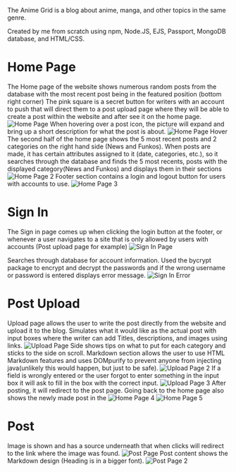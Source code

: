 The Anime Grid is a blog about anime, manga, and other topics in the same genre.

Created by me from scratch using npm, Node.JS, EJS, Passport, MongoDB database, and HTML/CSS.

<h1>Home Page</h1>
The Home page of the website shows numerous random posts from the database with the most recent post being in the featured position (bottom right corner)
The pink square is a secret button for writers with an account to push that will direct them to a post upload page where they will be able to create a post within the website and after see it on the home page.
<picture>
  <img alt="Home Page" src="https://github.com/JustinTaebel/TheAnimeGrid/assets/83143731/e680be05-b8db-4e26-8907-06fe6560b620">
</picture>
When hovering over a post icon, the picture will expand and bring up a short description for what the post is about.
<picture>
  <img alt="Home Page Hover" src="https://github.com/JustinTaebel/TheAnimeGrid/assets/83143731/89ddc370-1b4c-4e78-8e27-dee0d2d0941c">
</picture>
The second half of the home page shows the 5 most recent posts and 2 categories on the right hand side (News and Funkos). When posts are made, it has certain attributes assigned to it (date, categories, etc.), so it searches through the database and finds the 5 most recents, posts with the displayed category(News and Funkos) and displays them in their sections
<picture>
  <img alt="Home Page 2" src="https://github.com/JustinTaebel/TheAnimeGrid/assets/83143731/83f170f8-bc47-49ce-ae21-a985dde369d2"
</picture>
Footer section contains a login and logout button for users with accounts to use.
<picture>
  <img alt="Home Page 3" src="https://github.com/JustinTaebel/TheAnimeGrid/assets/83143731/28c202b0-0ff7-4881-81fd-7cf90ddf6d49">
</picture>

<h1>Sign In</h1>
The Sign in page comes up when clicking the login button at the footer, or whenever a user navigates to a site that is only allowed by users with accounts (Post upload page for example)
<picture>
  <img alt="Sign In Page" src="https://github.com/JustinTaebel/TheAnimeGrid/assets/83143731/7fe4a1f8-098f-4ef8-a406-1dc89ec88e64">
</picture>
       
Searches through database for account information. Used the bycrypt package to encrypt and decrypt the passwords and if the wrong username or password is entered displays error message.
<picture>
  <img alt="Sign In Error" src="https://github.com/JustinTaebel/TheAnimeGrid/assets/83143731/9462ef46-d802-45eb-9bd9-4b43c2892a59">
</picture>

<h1>Post Upload</h1>
Upload page allows the user to write the post directly from the website and upload it to the blog. Simulates what it would like as the actual post with input boxes where the writer can add Titles, descriptions, and images using links.
<picture>
  <img alt="Upload Page" src="https://github.com/JustinTaebel/TheAnimeGrid/assets/83143731/4625195d-407e-42c5-941c-ce171a77e376">
</picture>
Side shows tips on what to put for each category and sticks to the side on scroll.
Markdown section allows the user to use HTML Markdown features and uses DOMpurify to prevent anyone from injecting java(unlikely this would happen, but just to be safe).
<picture>
  <img alt="Upload Page 2" src="https://github.com/JustinTaebel/TheAnimeGrid/assets/83143731/bd5bf744-8456-40c2-88d0-06239eaa00b5">
</picture>
If a field is wrongly entered or the user forgot to enter something in the input box it will ask to fill in the box with the correct input.
<picture>
  <img alt="Upload Page 3" src="https://github.com/JustinTaebel/TheAnimeGrid/assets/83143731/ec5f1f9e-1e8c-44d2-9ed8-8747aee61353">
</picture>
After posting, it will redirect to the post page. Going back to the home page also shows the newly made post in the
<picture>
  <img alt="Home Page 4" src="https://github.com/JustinTaebel/TheAnimeGrid/assets/83143731/56000748-6a6a-4b11-9e81-795108284b8b">
</picture>
<picture>
  <img alt="Home Page 5" src="https://github.com/JustinTaebel/TheAnimeGrid/assets/83143731/a264f676-0f95-4920-b21e-b335f45693d3">
</picture>


<h1>Post</h1>
Image is shown and has a source underneath that when clicks will redirect to the link where the image was found.
<picture>
  <img alt="Post Page" src="https://github.com/JustinTaebel/TheAnimeGrid/assets/83143731/71101060-bdf6-48bb-990d-6974b53edcec">
</picture>
Post content shows the Markdown design (Heading is in a bigger font).
<picture>
  <img alt="Post Page 2" src="https://github.com/JustinTaebel/TheAnimeGrid/assets/83143731/1636b1ac-617b-4153-95bb-0cc6c110954b">
</picture>
